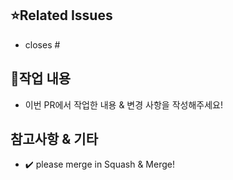 ## ⭐Related Issues
- closes # 


## 📝작업 내용
- 이번 PR에서 작업한 내용 & 변경 사항을 작성해주세요!


## 참고사항 & 기타
- ✔️ please merge in Squash & Merge!

